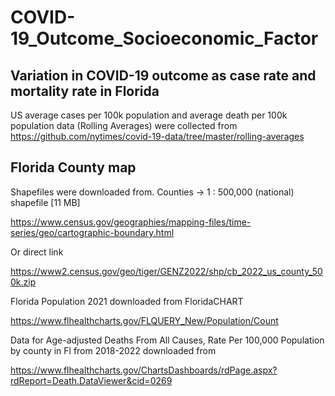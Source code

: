 # COVID-19_Outcome_Socioeconomic_Factor





## Variation in COVID-19 outcome as case rate and mortality rate in Florida
US average cases per 100k population and average death per 100k population data (Rolling Averages) were collected 
from https://github.com/nytimes/covid-19-data/tree/master/rolling-averages 




## Florida County map

Shapefiles were downloaded from. Counties -> 1 : 500,000 (national)  shapefile [11 MB] 

https://www.census.gov/geographies/mapping-files/time-series/geo/cartographic-boundary.html


Or direct link

https://www2.census.gov/geo/tiger/GENZ2022/shp/cb_2022_us_county_500k.zip


Florida Population 2021 downloaded from FloridaCHART

https://www.flhealthcharts.gov/FLQUERY_New/Population/Count


Data for Age-adjusted Deaths From All Causes, Rate Per 100,000 Population by county in Fl from 2018-2022 downloaded from 

https://www.flhealthcharts.gov/ChartsDashboards/rdPage.aspx?rdReport=Death.DataViewer&cid=0269
